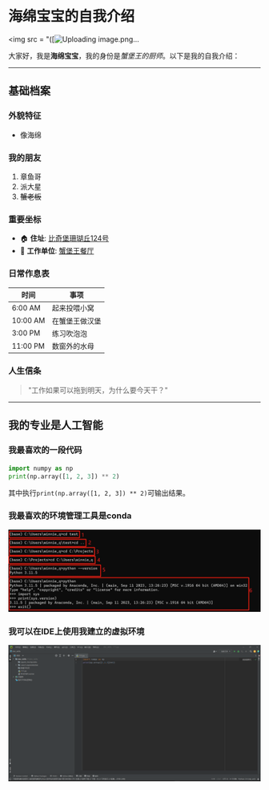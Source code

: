 # 海绵宝宝的自我介绍

<img src = "([![Uploading image.png…](](https://github.com/king00-king/dev_skills/blob/main/v2-a2ac9af669bae907c93a016139e3356e_hd.jpg))
>

大家好，我是**海绵宝宝**，我的身份是*蟹堡王的厨师*。以下是我的自我介绍：

---

## 基础档案 

### 外貌特征 
- 像海绵
### 我的朋友
1. 章鱼哥
2. 派大星
3. ~~蟹老板~~

### 重要坐标
- 🏠 **住址**: [比奇堡珊瑚丘124号]([https://baike.baidu.com/item/%E6%AF%94%E5%A5%87%E5%A0%A1/8275168]) 
- 🏢 **工作单位**: [蟹堡王餐厅](https://baike.baidu.com/item/%E8%9F%B9%E5%A0%A1%E7%8E%8B/8043124)

### 日常作息表
| 时间       | 事项                  |
|------------|-----------------------|
| 6:00 AM    | 起来投喂小窝        |
| 10:00 AM   | 在蟹堡王做汉堡          |
| 3:00 PM    | 练习吹泡泡    |
| 11:00 PM   | 数窗外的水母          |

### 人生信条
> "工作如果可以拖到明天，为什么要今天干？"
---

## 我的专业是人工智能
### 我最喜欢的一段代码

```python
import numpy as np
print(np.array([1, 2, 3]) ** 2)
```
其中执行`print(np.array([1, 2, 3]) ** 2)`可输出结果。

### 我最喜欢的环境管理工具是conda
<img src="https://raw.githubusercontent.com/Winnie-Qi/dev_skills/main/images/pic1.jpg" width="800" alt="截图一">

### 我可以在IDE上使用我建立的虚拟环境
<img src=https://github.com/king00-king/dev_skills/blob/main/1a27bd518268be1b602e93a017940a0.png>
